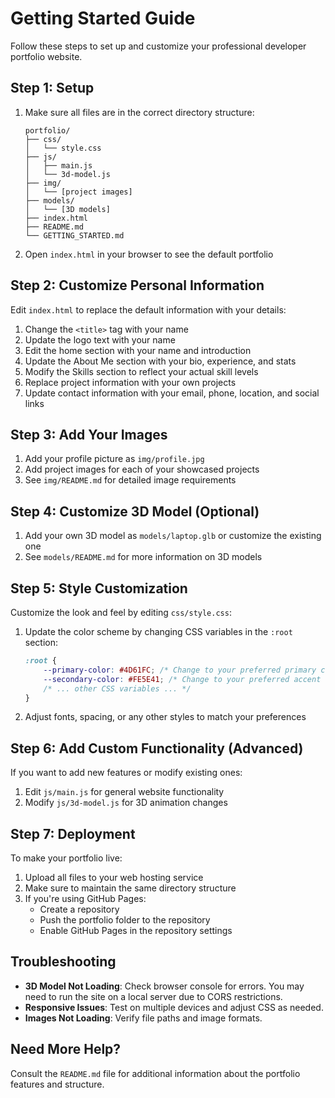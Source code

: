 # Getting Started Guide

Follow these steps to set up and customize your professional developer portfolio website.

## Step 1: Setup

1. Make sure all files are in the correct directory structure:
   ```
   portfolio/
   ├── css/
   │   └── style.css
   ├── js/
   │   ├── main.js
   │   └── 3d-model.js
   ├── img/
   │   └── [project images]
   ├── models/
   │   └── [3D models]
   ├── index.html
   ├── README.md
   └── GETTING_STARTED.md
   ```

2. Open `index.html` in your browser to see the default portfolio

## Step 2: Customize Personal Information

Edit `index.html` to replace the default information with your details:

1. Change the `<title>` tag with your name
2. Update the logo text with your name
3. Edit the home section with your name and introduction
4. Update the About Me section with your bio, experience, and stats
5. Modify the Skills section to reflect your actual skill levels
6. Replace project information with your own projects
7. Update contact information with your email, phone, location, and social links

## Step 3: Add Your Images

1. Add your profile picture as `img/profile.jpg`
2. Add project images for each of your showcased projects
3. See `img/README.md` for detailed image requirements

## Step 4: Customize 3D Model (Optional)

1. Add your own 3D model as `models/laptop.glb` or customize the existing one
2. See `models/README.md` for more information on 3D models

## Step 5: Style Customization

Customize the look and feel by editing `css/style.css`:

1. Update the color scheme by changing CSS variables in the `:root` section:
   ```css
   :root {
       --primary-color: #4D61FC; /* Change to your preferred primary color */
       --secondary-color: #FE5E41; /* Change to your preferred accent color */
       /* ... other CSS variables ... */
   }
   ```

2. Adjust fonts, spacing, or any other styles to match your preferences

## Step 6: Add Custom Functionality (Advanced)

If you want to add new features or modify existing ones:

1. Edit `js/main.js` for general website functionality
2. Modify `js/3d-model.js` for 3D animation changes

## Step 7: Deployment

To make your portfolio live:

1. Upload all files to your web hosting service
2. Make sure to maintain the same directory structure
3. If you're using GitHub Pages:
   - Create a repository
   - Push the portfolio folder to the repository
   - Enable GitHub Pages in the repository settings

## Troubleshooting

- **3D Model Not Loading**: Check browser console for errors. You may need to run the site on a local server due to CORS restrictions.
- **Responsive Issues**: Test on multiple devices and adjust CSS as needed.
- **Images Not Loading**: Verify file paths and image formats.

## Need More Help?

Consult the `README.md` file for additional information about the portfolio features and structure. 
